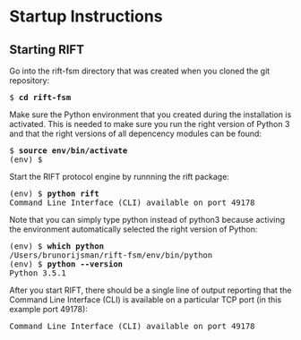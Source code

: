 # Startup Instructions

## Starting RIFT

Go into the rift-fsm directory that was created when you cloned the git repository:

<pre>
$ <b>cd rift-fsm</b>
</pre>

Make sure the Python environment that you created during the installation is activated. This is needed to make sure you 
run the right version of Python 3 and that the right versions of all depencency modules can be found:

<pre>
$ <b>source env/bin/activate</b>
(env) $ 
</pre>

Start the RIFT protocol engine by runnning the rift package: 

<pre>
(env) $ <b>python rift</b>
Command Line Interface (CLI) available on port 49178
</pre>

Note that you can simply type python instead of python3 because activing the environment automatically selected the 
right version of Python:

<pre>
(env) $ <b>which python</b>
/Users/brunorijsman/rift-fsm/env/bin/python
(env) $ <b>python --version</b>
Python 3.5.1
</pre>

After you start RIFT, there should be a single line of output reporting that the Command Line Interface (CLI) is 
available on a particular TCP port (in this example port 49178):

<pre>
Command Line Interface (CLI) available on port 49178
</pre>

